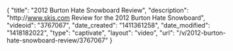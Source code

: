 {
    "title": "2012 Burton Hate Snowboard Review",
    "description": "http:\/\/www.skis.com Review for the 2012 Burton Hate Snowboard",
    "videoid": "3767067",
    "date_created": "1411361258",
    "date_modified": "1418182022",
    "type": "captivate",
    "layout": "video",
    "url": "\/v\/2012-burton-hate-snowboard-review\/3767067"
}